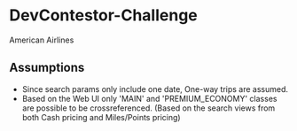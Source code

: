 # DevContestor-Challenge

American Airlines

## Assumptions

- Since search params only include one date, One-way trips are assumed.
- Based on the Web UI only 'MAIN' and 'PREMIUM_ECONOMY' classes are possible to be crossreferenced. (Based on the search views from both Cash pricing and Miles/Points pricing)
